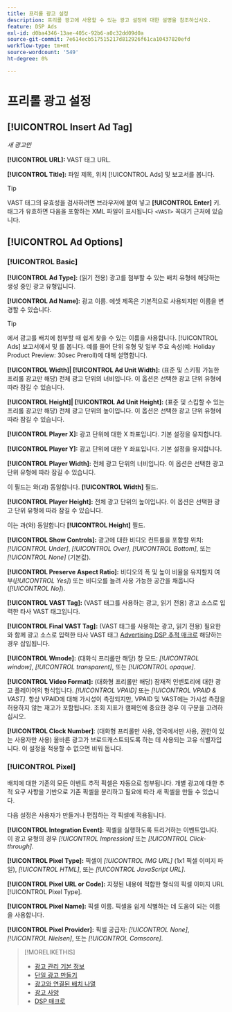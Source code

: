 ```yaml
---
title: 프리롤 광고 설정
description: 프리롤 광고에 사용할 수 있는 광고 설정에 대한 설명을 참조하십시오.
feature: DSP Ads
exl-id: d0ba4346-13ae-405c-92b6-a0c32dd09d0a
source-git-commit: 7e614ecb517515217d812926f61ca10437820efd
workflow-type: tm+mt
source-wordcount: '549'
ht-degree: 0%

---
```


# 프리롤 광고 설정

## [!UICONTROL Insert Ad Tag]

*새 광고만*

**[!UICONTROL URL]:** VAST 태그 URL.

**[!UICONTROL Title]:** 파일 제목, 위치 [!UICONTROL Ads] 및 보고서를 봅니다.

>[!TIP]
>
> VAST 태그의 유효성을 검사하려면 브라우저에 붙여 넣고 **[!UICONTROL Enter]** 키. 태그가 유효하면 다음을 포함하는 XML 파일이 표시됩니다 `<VAST>` 꼭대기 근처에 있습니다.

## [!UICONTROL Ad Options]

### [!UICONTROL Basic]

**[!UICONTROL Ad Type]:** (읽기 전용) 광고를 첨부할 수 있는 배치 유형에 해당하는 생성 중인 광고 유형입니다.

**[!UICONTROL Ad Name]:** 광고 이름. 에셋 제목은 기본적으로 사용되지만 이름을 변경할 수 있습니다.

>[!TIP]
>
> 에서 광고를 배치에 첨부할 때 쉽게 찾을 수 있는 이름을 사용합니다. [!UICONTROL Ads] 보고서에서 및 를 봅니다. 예를 들어 단위 유형 및 일부 주요 속성(예: Holiday Product Preview: 30sec Preroll)에 대해 설명합니다.

**[!UICONTROL Width]| [!UICONTROL Ad Unit Width]:** (표준 및 스키핑 가능한 프리롤 광고만 해당) 전체 광고 단위의 너비입니다. 이 옵션은 선택한 광고 단위 유형에 따라 잠길 수 있습니다.

**[!UICONTROL Height]| [!UICONTROL Ad Unit Height]:** (표준 및 스킵할 수 있는 프리롤 광고만 해당) 전체 광고 단위의 높이입니다. 이 옵션은 선택한 광고 단위 유형에 따라 잠길 수 있습니다.

**[!UICONTROL Player X]:** 광고 단위에 대한 X 좌표입니다. 기본 설정을 유지합니다.

**[!UICONTROL Player Y]:** 광고 단위에 대한 Y 좌표입니다. 기본 설정을 유지합니다.

**[!UICONTROL Player Width]:** 전체 광고 단위의 너비입니다. 이 옵션은 선택한 광고 단위 유형에 따라 잠길 수 있습니다.

이 필드는 와(과) 동일합니다. **[!UICONTROL Width]** 필드.

**[!UICONTROL Player Height]:** 전체 광고 단위의 높이입니다. 이 옵션은 선택한 광고 단위 유형에 따라 잠길 수 있습니다.

이는 과(와) 동일합니다 **[!UICONTROL Height]** 필드.

**[!UICONTROL Show Controls]:** 광고에 대한 비디오 컨트롤을 포함할 위치: *[!UICONTROL Under]*, *[!UICONTROL Over]*, *[!UICONTROL Bottom]*, 또는 *[!UICONTROL None]* (기본값).

**[!UICONTROL Preserve Aspect Ratio]:** 비디오의 폭 및 높이 비율을 유지할지 여부(*[!UICONTROL Yes]*) 또는 비디오를 늘려 사용 가능한 공간을 채웁니다(*[!UICONTROL No]*).

**[!UICONTROL VAST Tag]:** (VAST 태그를 사용하는 광고, 읽기 전용) 광고 소스로 입력한 타사 VAST 태그입니다.

**[!UICONTROL Final VAST Tag]:** (VAST 태그를 사용하는 광고, 읽기 전용) 필요한 와 함께 광고 소스로 입력한 타사 VAST 태그 [Advertising DSP 추적 매크로](/help/dsp/campaign-management/macros.md) 해당하는 경우 삽입됩니다.

**[!UICONTROL Wmode]:** (대화식 프리롤만 해당) 창 모드: *[!UICONTROL window]*, *[!UICONTROL transparent]*, 또는 *[!UICONTROL opaque]*.

**[!UICONTROL Video Format]:** (대화형 프리롤만 해당) 잠재적 인벤토리에 대한 광고 플레이어의 형식입니다. *[!UICONTROL VPAID]* 또는 *[!UICONTROL VPAID & VAST]*. 항상 VPAID에 대해 가시성이 측정되지만, VPAID 및 VAST에는 가시성 측정을 허용하지 않는 재고가 포함됩니다. 조회 지표가 캠페인에 중요한 경우 이 구분을 고려하십시오.

**[!UICONTROL Clock Number]**: (대화형 프리롤만 사용, 영국에서만 사용, 권한이 있는 사용자만 사용) 올바른 광고가 브로드캐스트되도록 하는 데 사용되는 고유 식별자입니다. 이 설정을 적용할 수 없으면 비워 둡니다.

### [!UICONTROL Pixel]

배치에 대한 기존의 모든 이벤트 추적 픽셀은 자동으로 첨부됩니다. 개별 광고에 대한 추적 요구 사항을 기반으로 기존 픽셀을 분리하고 필요에 따라 새 픽셀을 만들 수 있습니다.

다음 설정은 사용자가 만들거나 편집하는 각 픽셀에 적용됩니다.

**[!UICONTROL Integration Event]:** 픽셀을 실행하도록 트리거하는 이벤트입니다. 이 광고 유형의 경우 *[!UICONTROL Impression]* 또는 *[!UICONTROL Click-through]*.

**[!UICONTROL Pixel Type]:** 픽셀이 *[!UICONTROL IMG URL]* (1x1 픽셀 이미지 파일), *[!UICONTROL HTML]*, 또는 *[!UICONTROL JavaScript URL]*.

**[!UICONTROL Pixel URL or Code]:** 지정된 내용에 적합한 형식의 픽셀 이미지 URL [!UICONTROL Pixel Type].

**[!UICONTROL Pixel Name]:** 픽셀 이름. 픽셀을 쉽게 식별하는 데 도움이 되는 이름을 사용합니다.

**[!UICONTROL Pixel Provider]:** 픽셀 공급자: *[!UICONTROL None]*, *[!UICONTROL Nielsen]*, 또는 *[!UICONTROL Comscore]*.

>[!MORELIKETHIS]
>
>* [광고 관리 기본 정보](ad-about.md)
>* [단일 광고 만들기](ad-create.md)
>* [광고와 연결된 배치 나열](/help/dsp/campaign-management/ads/ad-list-placements.md)
>* [광고 사양](ad-specs.md)
>* [DSP 매크로](/help/dsp/campaign-management/macros.md)

